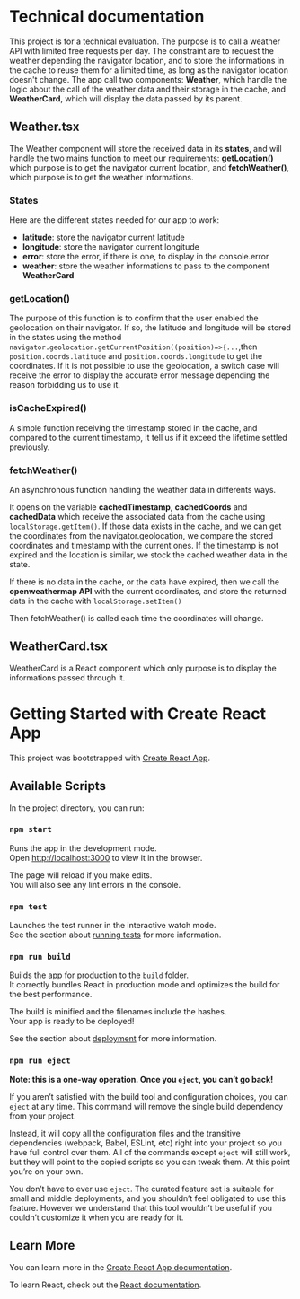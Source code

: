 # Technical documentation

This project is for a technical evaluation.
The purpose is to call a weather API with limited free requests per day.
The constraint are to request the weather depending the navigator location, and to store the informations in the cache to reuse them for a limited time, as long as the navigator location doesn't change.
The app call two components: **Weather**, which handle the logic about the call of the weather data and their storage in the cache, and **WeatherCard**, which will display the data passed by its parent.

## Weather.tsx

The Weather component will store the received data in its **states**, and will handle the two mains function to meet our requirements: **getLocation()** which purpose is to get the navigator current location, and **fetchWeather()**, which purpose is to get the weather informations.

### States

Here are the different states needed for our app to work:
  - **latitude**: store the navigator current latitude
  - **longitude**: store the navigator current longitude
  - **error**: store the error, if there is one, to display in the console.error
  - **weather**: store the weather informations to pass to the component **WeatherCard**

### getLocation()

The purpose of this function is to confirm that the user enabled the geolocation on their navigator.
If so, the latitude and longitude will be stored in the states using the method ```navigator.geolocation.getCurrentPosition((position)=>{...```,then  ```position.coords.latitude``` and ```position.coords.longitude``` to get the coordinates.
If it is not possible to use the geolocation, a switch case will receive the error to display the accurate error message depending the reason forbidding us to use it.

### isCacheExpired()

A simple function receiving the timestamp stored in the cache, and compared to the current timestamp, it tell us if it exceed the lifetime settled previously.

### fetchWeather()

An asynchronous function handling the weather data in differents ways.

It opens on the variable **cachedTimestamp**, **cachedCoords** and **cachedData** which receive the associated data from the cache using ```localStorage.getItem()```.
If those data exists in the cache, and we can get the coordinates from the navigator.geolocation, we compare the stored coordinates and timestamp with the current ones.
If the timestamp is not expired and the location is similar, we stock the cached weather data in the state.

If there is no data in the cache, or the data have expired, then we call the **openweathermap API** with the current coordinates, and store the returned data in the cache with ```localStorage.setItem()```

Then fetchWeather() is called each time the coordinates will change.

## WeatherCard.tsx

WeatherCard is a React component which only purpose is to display the informations passed through it.

# Getting Started with Create React App

This project was bootstrapped with [Create React App](https://github.com/facebook/create-react-app).

## Available Scripts

In the project directory, you can run:

### `npm start`

Runs the app in the development mode.\
Open [http://localhost:3000](http://localhost:3000) to view it in the browser.

The page will reload if you make edits.\
You will also see any lint errors in the console.

### `npm test`

Launches the test runner in the interactive watch mode.\
See the section about [running tests](https://facebook.github.io/create-react-app/docs/running-tests) for more information.

### `npm run build`

Builds the app for production to the `build` folder.\
It correctly bundles React in production mode and optimizes the build for the best performance.

The build is minified and the filenames include the hashes.\
Your app is ready to be deployed!

See the section about [deployment](https://facebook.github.io/create-react-app/docs/deployment) for more information.

### `npm run eject`

**Note: this is a one-way operation. Once you `eject`, you can’t go back!**

If you aren’t satisfied with the build tool and configuration choices, you can `eject` at any time. This command will remove the single build dependency from your project.

Instead, it will copy all the configuration files and the transitive dependencies (webpack, Babel, ESLint, etc) right into your project so you have full control over them. All of the commands except `eject` will still work, but they will point to the copied scripts so you can tweak them. At this point you’re on your own.

You don’t have to ever use `eject`. The curated feature set is suitable for small and middle deployments, and you shouldn’t feel obligated to use this feature. However we understand that this tool wouldn’t be useful if you couldn’t customize it when you are ready for it.

## Learn More

You can learn more in the [Create React App documentation](https://facebook.github.io/create-react-app/docs/getting-started).

To learn React, check out the [React documentation](https://reactjs.org/).
